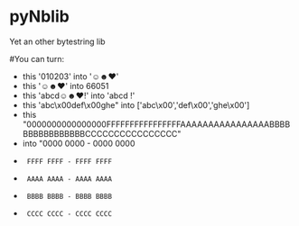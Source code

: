# pyNblib

Yet an other bytestring lib

#You can turn:

- this '010203' into '☺☻♥'
- this '☺☻♥' into 66051
- this 'abcd☺☻♥!' into 'abcd   !'
- this 'abc\x00def\x00ghe" into ['abc\x00','def\x00','ghe\x00']
- this "0000000000000000FFFFFFFFFFFFFFFFAAAAAAAAAAAAAAAABBBBBBBBBBBBBBBBCCCCCCCCCCCCCCCC"
- into "0000 0000 - 0000 0000
-      FFFF FFFF - FFFF FFFF
-      AAAA AAAA - AAAA AAAA
-      BBBB BBBB - BBBB BBBB
-      CCCC CCCC - CCCC CCCC
